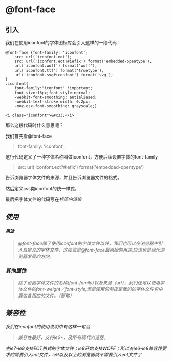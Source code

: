 
# @font-face


## 引入
我们在使用iconfont的字体图标库会引入这样的一段代码：

```
@font-face {font-family: 'iconfont';
    src: url('iconfont.eot');
    src: url('iconfont.eot?#iefix') format('embedded-opentype'),
    url('iconfont.woff') format('woff'),
    url('iconfont.ttf') format('truetype'),
    url('iconfont.svg#iconfont') format('svg');
}
.iconfont{
    font-family:"iconfont" !important;
    font-size:16px;font-style:normal;
    -webkit-font-smoothing: antialiased;
    -webkit-text-stroke-width: 0.2px;
    -moz-osx-font-smoothing: grayscale;}

<i class="iconfont">&#x33;</i>
```
那么这段代码时什么意思呢？

我们首先看@font-face

>font-family: 'iconfont';

这行代码定义了一种字体名称叫做iconfont，方便后续设置字体的font-family

>src: url('iconfont.eot?#iefix') format('embedded-opentype')

告诉浏览器字体文件的来源，并且告诉浏览器文件的格式。

然后定义css类iconfont的统一样式，

最后把字体文件的代码写在<i>标签内渲染

## 使用

#### 用途 

>@font-face除了使用iconfont的字体文件以外，我们也可以在浏览器中引入自定义的字体文件，这应该是@font-face最原始的用途,应该也是现代浏览器发展的方向。

### 其他属性

>除了设置字体文件的名称(font-family)以及来源（url），我们还可以使用字体文件的font-weight／font-style,但是使用的前提是我们的字体文件包中要包含相应的文件。（暂略）

## 兼容性

我们在iconfont的使用说明中有这样一句话

>兼容性最好，支持ie6+，及所有现代浏览器。

主ie7-ie8支持EOT格式的字体文件；ie9开始支持WOFF；所以有ie6-ie8兼容性要求的需要引入eot文件，ie9以及以上的浏览器就不需要引入eot文件了



